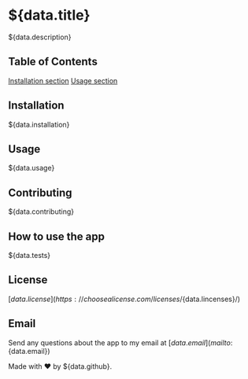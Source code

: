 # ${data.title}
  ${data.description}

  ## Table of Contents
  [Installation section](#-Installation)
  [Usage section](#-Usage)

  ## Installation
  ${data.installation}

  ## Usage
  ${data.usage}

  ## Contributing
  ${data.contributing}

  ## How to use the app
  ${data.tests}
  
  ## License
  [${data.license}]
  (https://choosealicense.com/licenses/${data.lincenses}/)

  ## Email
  Send any questions about the app to my email at [${data.email}](mailto:${data.email})

  Made with ❤️ by ${data.github}.
